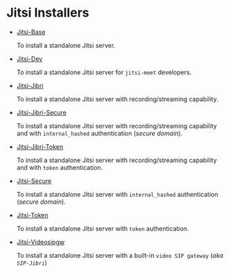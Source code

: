 # Jitsi Installers

- [Jitsi-Base](jitsi-base/)

  To install a standalone Jitsi server.

- [Jitsi-Dev](jitsi-dev/)

  To install a standalone Jitsi server for `jitsi-meet` developers.

- [Jitsi-Jibri](jitsi-jibri/)

  To install a standalone Jitsi server with recording/streaming capability.

- [Jitsi-Jibri-Secure](jitsi-jibri-secure/)

  To install a standalone Jitsi server with recording/streaming capability and
  with `internal_hashed` authentication (_secure domain_).

- [Jitsi-Jibri-Token](jitsi-jibri-token/)

  To install a standalone Jitsi server with recording/streaming capability and
  with `token` authentication.

- [Jitsi-Secure](jitsi-secure/)

  To install a standalone Jitsi server with `internal_hashed` authentication
  (_secure domain_).

- [Jitsi-Token](jitsi-token/)

  To install a standalone Jitsi server with `token` authentication.

- [Jitsi-Videosipgw](jitsi-videosipgw/)

  To install a standalone Jitsi server with a built-in `video SIP gateway` (_aka
  `SIP-Jibri`_)
